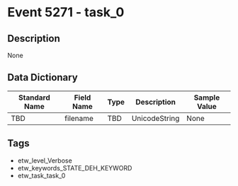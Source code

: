 # Event 5271 - task_0

## Description
None

## Data Dictionary
|Standard Name|Field Name|Type|Description|Sample Value|
|---|---|---|---|---|
|TBD|filename|TBD|UnicodeString|None|None|

## Tags
* etw_level_Verbose
* etw_keywords_STATE_DEH_KEYWORD
* etw_task_task_0